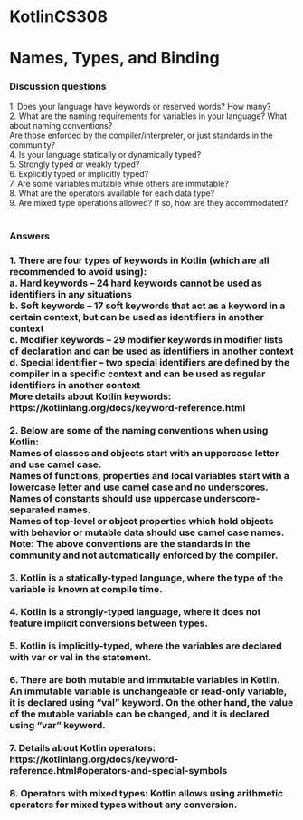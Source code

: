 # KotlinCS308

<h1>Names, Types, and Binding</h1>
<h3>Discussion questions</h3>
1.	Does your language have keywords or reserved words? How many?<br>
2.	What are the naming requirements for variables in your language? What about naming conventions?<br>
Are those enforced by the compiler/interpreter, or just standards in the community?<br>
4.	Is your language statically or dynamically typed?<br>
5.	Strongly typed or weakly typed?<br>
6.	Explicitly typed or implicitly typed?<br>
7.	Are some variables mutable while others are immutable?<br>
8.	What are the operators available for each data type?<br>
9.	Are mixed type operations allowed? If so, how are they accommodated?<br>
<br>
<h3>Answers<h3>
1. There are four types of keywords in Kotlin (which are all recommended to avoid using):<br>
a. Hard keywords – 24 hard keywords cannot be used as identifiers in any situations<br>
b. Soft keywords – 17 soft keywords that act as a keyword in a certain context, but can be used as identifiers in another context<br>
c. Modifier keywords – 29 modifier keywords in modifier lists of declaration and can be used as identifiers in another context<br>
d. Special identifier – two special identifiers are defined by the compiler in a specific context and can be used as regular identifiers in another context<br>
More details about Kotlin keywords: https://kotlinlang.org/docs/keyword-reference.html<br>
  <br>
2. Below are some of the naming conventions when using Kotlin:<br>
Names of classes and objects start with an uppercase letter and use camel case.<br>
Names of functions, properties and local variables start with a lowercase letter and use camel case and no underscores.<br>
Names of constants should use uppercase underscore-separated names.<br>
Names of top-level or object properties which hold objects with behavior or mutable data should use camel case names.<br>
Note: The above conventions are the standards in the community and not automatically enforced by the compiler.<br>
  <br>
3. Kotlin is a statically-typed language, where the type of the variable is known at compile time.<br>
  <br>
4. Kotlin is a strongly-typed language, where it does not feature implicit conversions between types.<br>
  <br>
5. Kotlin is implicitly-typed, where the variables are declared with var or val in the statement.<br>
  <br>
6. There are both mutable and immutable variables in Kotlin. An immutable variable is unchangeable or read-only variable, it is declared using “val” keyword.
  On the other hand, the value of the mutable variable can be changed, and it is declared using “var” keyword.<br>
  <br>
7. Details about Kotlin operators: https://kotlinlang.org/docs/keyword-reference.html#operators-and-special-symbols<br>
  <br>
8. Operators with mixed types: Kotlin allows using arithmetic operators for mixed types without any conversion.<br>
